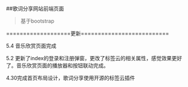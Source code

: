 ##歌词分享网站前端页面
>基于bootstrap

===================更新==========================

5.4 音乐欣赏页面完成

5.2 更新了index的登录和注册弹窗，更改了标签云的相关属性，感觉效果更好了。音乐欣赏页面的播放器和按钮联动完成。

4.30完成首页布局设计，歌词分享使用开源的标签云插件
